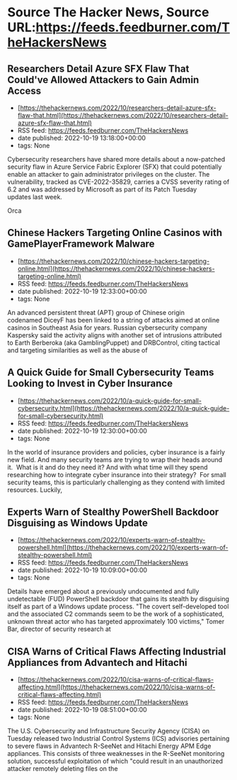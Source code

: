 # Source The Hacker News, Source URL:https://feeds.feedburner.com/TheHackersNews

## Researchers Detail Azure SFX Flaw That Could've Allowed Attackers to Gain Admin Access
 - [https://thehackernews.com/2022/10/researchers-detail-azure-sfx-flaw-that.html](https://thehackernews.com/2022/10/researchers-detail-azure-sfx-flaw-that.html)
 - RSS feed: https://feeds.feedburner.com/TheHackersNews
 - date published: 2022-10-19 13:18:00+00:00
 - tags: None

Cybersecurity researchers have shared more details about a now-patched security flaw in Azure Service Fabric Explorer (SFX) that could potentially enable an attacker to gain administrator privileges on the cluster.
The vulnerability, tracked as CVE-2022-35829, carries a CVSS severity rating of 6.2 and was addressed by Microsoft as part of its Patch Tuesday updates last week.
<!--adsense-->
Orca

## Chinese Hackers Targeting Online Casinos with GamePlayerFramework Malware
 - [https://thehackernews.com/2022/10/chinese-hackers-targeting-online.html](https://thehackernews.com/2022/10/chinese-hackers-targeting-online.html)
 - RSS feed: https://feeds.feedburner.com/TheHackersNews
 - date published: 2022-10-19 12:33:00+00:00
 - tags: None

An advanced persistent threat (APT) group of Chinese origin codenamed DiceyF has been linked to a string of attacks aimed at online casinos in Southeast Asia for years.
Russian cybersecurity company Kaspersky said the activity aligns with another set of intrusions attributed to Earth Berberoka (aka GamblingPuppet) and DRBControl, citing tactical and targeting similarities as well as the abuse of

## A Quick Guide for Small Cybersecurity Teams Looking to Invest in Cyber Insurance
 - [https://thehackernews.com/2022/10/a-quick-guide-for-small-cybersecurity.html](https://thehackernews.com/2022/10/a-quick-guide-for-small-cybersecurity.html)
 - RSS feed: https://feeds.feedburner.com/TheHackersNews
 - date published: 2022-10-19 12:30:00+00:00
 - tags: None

In the world of insurance providers and policies, cyber insurance is a fairly new field. And many security teams are trying to wrap their heads around it. 
What is it and do they need it? And with what time will they spend researching how to integrate cyber insurance into their strategy? 
For small security teams, this is particularly challenging as they contend with limited resources.
Luckily,

## Experts Warn of Stealthy PowerShell Backdoor Disguising as Windows Update
 - [https://thehackernews.com/2022/10/experts-warn-of-stealthy-powershell.html](https://thehackernews.com/2022/10/experts-warn-of-stealthy-powershell.html)
 - RSS feed: https://feeds.feedburner.com/TheHackersNews
 - date published: 2022-10-19 10:09:00+00:00
 - tags: None

Details have emerged about a previously undocumented and fully undetectable (FUD) PowerShell backdoor that gains its stealth by disguising itself as part of a Windows update process.
"The covert self-developed tool and the associated C2 commands seem to be the work of a sophisticated, unknown threat actor who has targeted approximately 100 victims," Tomer Bar, director of security research at

## CISA Warns of Critical Flaws Affecting Industrial Appliances from Advantech and Hitachi
 - [https://thehackernews.com/2022/10/cisa-warns-of-critical-flaws-affecting.html](https://thehackernews.com/2022/10/cisa-warns-of-critical-flaws-affecting.html)
 - RSS feed: https://feeds.feedburner.com/TheHackersNews
 - date published: 2022-10-19 08:51:00+00:00
 - tags: None

The U.S. Cybersecurity and Infrastructure Security Agency (CISA) on Tuesday released two Industrial Control Systems (ICS) advisories pertaining to severe flaws in Advantech R-SeeNet and Hitachi Energy APM Edge appliances.
This consists of three weaknesses in the R-SeeNet monitoring solution, successful exploitation of which "could result in an unauthorized attacker remotely deleting files on the
